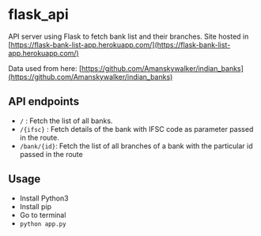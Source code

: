 # flask_api

API server using Flask to fetch bank list and their branches. Site hosted in [https://flask-bank-list-app.herokuapp.com/](https://flask-bank-list-app.herokuapp.com/)

Data used from here: [https://github.com/Amanskywalker/indian_banks](https://github.com/Amanskywalker/indian_banks)

## API endpoints

- ```/``` : Fetch the list of all banks.
- ```/{ifsc}``` : Fetch details of the bank with IFSC code as parameter passed in the route.
- ```/bank/{id}```: Fetch the list of all branches of a bank with the particular id passed in the route

## Usage

- Install Python3
- Install pip 
- Go to terminal 
- ```python app.py```

